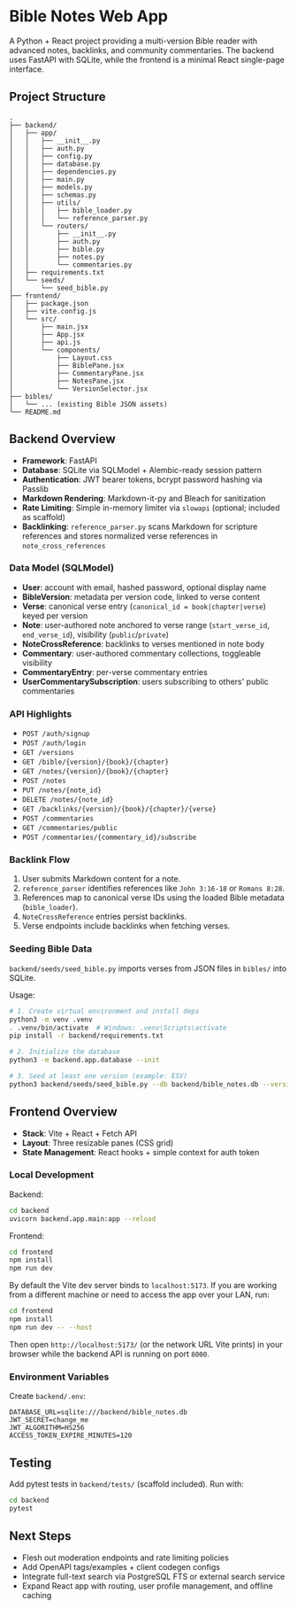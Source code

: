 # Bible Notes Web App

A Python + React project providing a multi-version Bible reader with advanced notes, backlinks, and community commentaries. The backend uses FastAPI with SQLite, while the frontend is a minimal React single-page interface.

## Project Structure

```
.
├── backend/
│   ├── app/
│   │   ├── __init__.py
│   │   ├── auth.py
│   │   ├── config.py
│   │   ├── database.py
│   │   ├── dependencies.py
│   │   ├── main.py
│   │   ├── models.py
│   │   ├── schemas.py
│   │   ├── utils/
│   │   │   ├── bible_loader.py
│   │   │   └── reference_parser.py
│   │   └── routers/
│   │       ├── __init__.py
│   │       ├── auth.py
│   │       ├── bible.py
│   │       ├── notes.py
│   │       └── commentaries.py
│   ├── requirements.txt
│   └── seeds/
│       └── seed_bible.py
├── frontend/
│   ├── package.json
│   ├── vite.config.js
│   └── src/
│       ├── main.jsx
│       ├── App.jsx
│       ├── api.js
│       └── components/
│           ├── Layout.css
│           ├── BiblePane.jsx
│           ├── CommentaryPane.jsx
│           ├── NotesPane.jsx
│           └── VersionSelector.jsx
├── bibles/
│   └── ... (existing Bible JSON assets)
└── README.md
```

## Backend Overview

- **Framework**: FastAPI
- **Database**: SQLite via SQLModel + Alembic-ready session pattern
- **Authentication**: JWT bearer tokens, bcrypt password hashing via Passlib
- **Markdown Rendering**: Markdown-it-py and Bleach for sanitization
- **Rate Limiting**: Simple in-memory limiter via `slowapi` (optional; included as scaffold)
- **Backlinking**: `reference_parser.py` scans Markdown for scripture references and stores normalized verse references in `note_cross_references`

### Data Model (SQLModel)

- **User**: account with email, hashed password, optional display name
- **BibleVersion**: metadata per version code, linked to verse content
- **Verse**: canonical verse entry (`canonical_id = book|chapter|verse`) keyed per version
- **Note**: user-authored note anchored to verse range (`start_verse_id`, `end_verse_id`), visibility (`public`/`private`)
- **NoteCrossReference**: backlinks to verses mentioned in note body
- **Commentary**: user-authored commentary collections, toggleable visibility
- **CommentaryEntry**: per-verse commentary entries
- **UserCommentarySubscription**: users subscribing to others' public commentaries

### API Highlights

- `POST /auth/signup`
- `POST /auth/login`
- `GET /versions`
- `GET /bible/{version}/{book}/{chapter}`
- `GET /notes/{version}/{book}/{chapter}`
- `POST /notes`
- `PUT /notes/{note_id}`
- `DELETE /notes/{note_id}`
- `GET /backlinks/{version}/{book}/{chapter}/{verse}`
- `POST /commentaries`
- `GET /commentaries/public`
- `POST /commentaries/{commentary_id}/subscribe`

### Backlink Flow

1. User submits Markdown content for a note.
2. `reference_parser` identifies references like `John 3:16-18` or `Romans 8:28`.
3. References map to canonical verse IDs using the loaded Bible metadata (`bible_loader`).
4. `NoteCrossReference` entries persist backlinks.
5. Verse endpoints include backlinks when fetching verses.

### Seeding Bible Data

`backend/seeds/seed_bible.py` imports verses from JSON files in `bibles/` into SQLite.

Usage:

```bash
# 1. Create virtual environment and install deps
python3 -m venv .venv
. .venv/bin/activate  # Windows: .venv\Scripts\activate
pip install -r backend/requirements.txt

# 2. Initialize the database
python3 -m backend.app.database --init

# 3. Seed at least one version (example: ESV)
python3 backend/seeds/seed_bible.py --db backend/bible_notes.db --version ESV
```

## Frontend Overview

- **Stack**: Vite + React + Fetch API
- **Layout**: Three resizable panes (CSS grid)
- **State Management**: React hooks + simple context for auth token

### Local Development

Backend:

```bash
cd backend
uvicorn backend.app.main:app --reload
```

Frontend:

```bash
cd frontend
npm install
npm run dev
```

By default the Vite dev server binds to `localhost:5173`. If you are working from a different machine or need to access the app over your LAN, run:

```bash
cd frontend
npm install
npm run dev -- --host
```

Then open `http://localhost:5173/` (or the network URL Vite prints) in your browser while the backend API is running on port `8000`.

### Environment Variables

Create `backend/.env`:

```
DATABASE_URL=sqlite:///backend/bible_notes.db
JWT_SECRET=change_me
JWT_ALGORITHM=HS256
ACCESS_TOKEN_EXPIRE_MINUTES=120
```

## Testing

Add pytest tests in `backend/tests/` (scaffold included). Run with:

```bash
cd backend
pytest
```

## Next Steps

- Flesh out moderation endpoints and rate limiting policies
- Add OpenAPI tags/examples + client codegen configs
- Integrate full-text search via PostgreSQL FTS or external search service
- Expand React app with routing, user profile management, and offline caching
